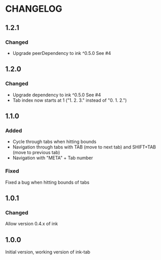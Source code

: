 # CHANGELOG

## 1.2.1

### Changed

* Upgrade peerDependency to ink ^0.5.0 See #4

## 1.2.0

### Changed

* Upgrade dependency to ink ^0.5.0 See #4
* Tab index now starts at 1 ("1. 2. 3." instead of "0. 1. 2.")

## 1.1.0

### Added

* Cycle through tabs when hitting bounds
* Navigation through tabs with TAB (move to next tab) and SHIFT+TAB (move to previous tab)
* Navigation with "META" + Tab number

### Fixed

Fixed a bug when hitting bounds of tabs

## 1.0.1

### Changed

Allow version 0.4.x of ink

## 1.0.0

Initial version, working version of ink-tab
